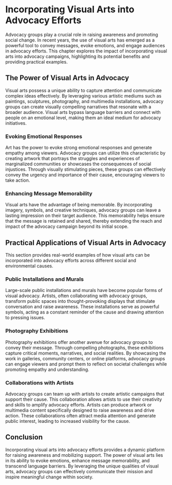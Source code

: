 Incorporating Visual Arts into Advocacy Efforts
========================================================

Advocacy groups play a crucial role in raising awareness and promoting social change. In recent years, the use of visual arts has emerged as a powerful tool to convey messages, evoke emotions, and engage audiences in advocacy efforts. This chapter explores the impact of incorporating visual arts into advocacy campaigns, highlighting its potential benefits and providing practical examples.

The Power of Visual Arts in Advocacy
------------------------------------

Visual arts possess a unique ability to capture attention and communicate complex ideas effectively. By leveraging various artistic mediums such as paintings, sculptures, photography, and multimedia installations, advocacy groups can create visually compelling narratives that resonate with a broader audience. Visual arts bypass language barriers and connect with people on an emotional level, making them an ideal medium for advocacy initiatives.

### Evoking Emotional Responses

Art has the power to evoke strong emotional responses and generate empathy among viewers. Advocacy groups can utilize this characteristic by creating artwork that portrays the struggles and experiences of marginalized communities or showcases the consequences of social injustices. Through visually stimulating pieces, these groups can effectively convey the urgency and importance of their cause, encouraging viewers to take action.

### Enhancing Message Memorability

Visual arts have the advantage of being memorable. By incorporating imagery, symbols, and creative techniques, advocacy groups can leave a lasting impression on their target audience. This memorability helps ensure that the message is retained and shared, thereby extending the reach and impact of the advocacy campaign beyond its initial scope.

Practical Applications of Visual Arts in Advocacy
-------------------------------------------------

This section provides real-world examples of how visual arts can be incorporated into advocacy efforts across different social and environmental causes.

### Public Installations and Murals

Large-scale public installations and murals have become popular forms of visual advocacy. Artists, often collaborating with advocacy groups, transform public spaces into thought-provoking displays that stimulate conversation and raise awareness. These installations serve as powerful symbols, acting as a constant reminder of the cause and drawing attention to pressing issues.

### Photography Exhibitions

Photography exhibitions offer another avenue for advocacy groups to convey their message. Through compelling photographs, these exhibitions capture critical moments, narratives, and social realities. By showcasing the work in galleries, community centers, or online platforms, advocacy groups can engage viewers and prompt them to reflect on societal challenges while promoting empathy and understanding.

### Collaborations with Artists

Advocacy groups can team up with artists to create artistic campaigns that support their cause. This collaboration allows artists to use their creativity and skills to amplify advocacy efforts. Artists can produce artwork or multimedia content specifically designed to raise awareness and drive action. These collaborations often attract media attention and generate public interest, leading to increased visibility for the cause.

Conclusion
----------

Incorporating visual arts into advocacy efforts provides a dynamic platform for raising awareness and mobilizing support. The power of visual arts lies in its ability to evoke emotions, enhance message memorability, and transcend language barriers. By leveraging the unique qualities of visual arts, advocacy groups can effectively communicate their mission and inspire meaningful change within society.

